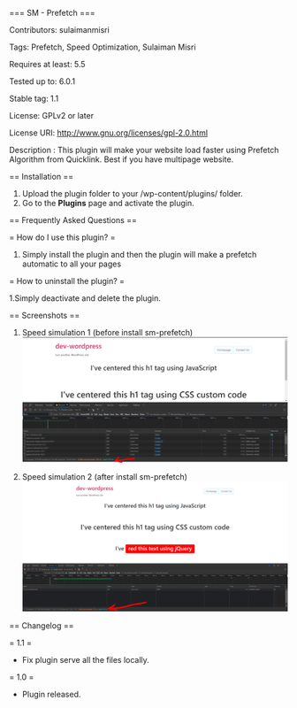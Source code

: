 === SM - Prefetch ===
 
Contributors: sulaimanmisri

Tags: Prefetch, Speed Optimization, Sulaiman Misri

Requires at least: 5.5

Tested up to: 6.0.1

Stable tag: 1.1

License: GPLv2 or later

License URI: http://www.gnu.org/licenses/gpl-2.0.html


Description : This plugin will make your website load faster using Prefetch Algorithm from Quicklink. Best if you have multipage website.
  
== Installation ==
  
1. Upload the plugin folder to your /wp-content/plugins/ folder.
1. Go to the **Plugins** page and activate the plugin.
  
== Frequently Asked Questions ==
  
= How do I use this plugin? =
  
1. Simply install the plugin and then the plugin will make a prefetch automatic to all your pages
  
= How to uninstall the plugin? =
  
1.Simply deactivate and delete the plugin. 
  
== Screenshots ==
1. Speed simulation 1 (before install sm-prefetch)
<img src="includes/img/speed-simulation-2.PNG"
     alt="speed-simulation-2.PNG" />

2. Speed simulation 2 (after install sm-prefetch)
<img src="includes/img/speed-simulation-3.PNG"
     alt="speed-simulation-2.PNG" />
  
== Changelog ==

= 1.1 =
* Fix plugin serve all the files locally.

= 1.0 =
* Plugin released. 